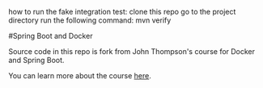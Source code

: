 how to run the fake integration test:
clone this repo
go to the project directory
run the following command:
mvn verify



#Spring Boot and Docker

Source code in this repo is fork from John Thompson's course for Docker and Spring Boot. 

You can learn more about the course [here](http://courses.springframework.guru).
